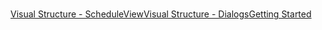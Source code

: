 ﻿

# 

[Visual Structure - ScheduleView](16372A60-27C3-4BD2-A72E-B1BB6A9D44B6)[Visual Structure - Dialogs](B1164D54-F169-42F0-8AA3-86747C9351FD)[Getting Started](&#123;&#123slug:getting-started&#125;&#125;)